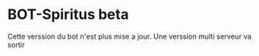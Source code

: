 # BOT-Spiritus beta

Cette verssion du bot n'est plus mise a jour. Une verssion multi serveur va sortir
